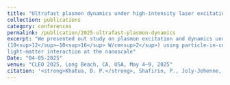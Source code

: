 ```yaml
---
title: "Ultrafast plasmon dynamics under high-intensity laser excitation"
collection: publications
category: conferences
permalink: /publication/2025-ultrafast-plasmon-dynamics
excerpt: "We presented out study on plasmon excitation and dynamics under high-intensity femtosecond pulsed laser illumination
(10<sup>12</sup>–10<sup>16</sup> W/cm<sup>2</sup>) using particle-in-cell (PIC) simulations. We show how plasmons can be used to control
light-matter interaction at the nanoscale"
Date: "04-05-2025"
venue: "CLEO 2025, Long Beach, CA, USA, May 4–9, 2025"
citation: '<strong>Khatua, D. P.</strong>, Shafirin, P., Joly-Jehenne, T., and Davoyan, A. (2025). "Ultrafast plasmon dynamics under high-intensity laser excitation." <i>CLEO 2025</i>, Long Beach, CA, USA, May 4–9, 2025  (Poster Presentation).'
---
```


